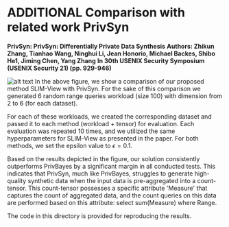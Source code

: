 # ADDITIONAL Comparison with related work PrivSyn

**PrivSyn: PrivSyn: Differentially Private Data Synthesis**
**Authors: Zhikun Zhang, Tianhao Wang, Ninghui Li, Jean Honorio, Michael Backes, Shibo He1, Jiming Chen, Yang Zhang**
**In 30th USENIX Security Symposium (USENIX Security 21) (pp. 929-946)**

![alt text](https://github.com/Slim-View/SLIM-View/codaspy-Experiments-PrivSyn.png?raw=true)
In the above figure, we show a comparison of our proposed method SLIM-View with PrivSyn. For the sake of this comparison we generated 6 random range queries workload (size 100) with dimension from 2 to 6 (for each dataset).

For each of these workloads, we created the corresponding dataset and passed it to each method (workload + tensor) for evaluation. Each evaluation was repeated 10 times, and we utilized the same hyperparameters for SLIM-View as presented in the paper. For both methods, we set the epsilon value to $\epsilon = 0.1$.

Based on the results depicted in the figure, our solution consistently outperforms PrivBayes by a significant margin in all conducted tests. This indicates that PrivSyn, much like PrivBayes, struggles to generate high-quality synthetic data when the input data is pre-aggregated into a count-tensor. This count-tensor possesses a specific attribute 'Measure' that captures the count of aggregated data, and the count queries on this data are performed based on this attribute: select sum(Measure) where Range.

The code in this directory is provided for reproducing the results.

